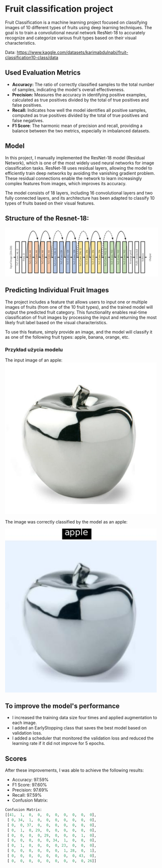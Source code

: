 # Fruit classification project
Fruit Classification is a machine learning project focused on classifying images of 10 different types of fruits using deep learning techniques. The goal is to train a convolutional neural network ResNet-18 to accurately recognize and categorize various fruit types based on their visual characteristics.

Data: https://www.kaggle.com/datasets/karimabdulnabi/fruit-classification10-class/data

## Used Evaluation Metrics
- **Accuracy:** The ratio of correctly classified samples to the total number of samples, indicating the model's overall effectiveness.
- **Precision:** Measures the accuracy in identifying positive examples, calculated as true positives divided by the total of true positives and false positives.
- **Recall:** Indicates how well the model identifies all positive samples, computed as true positives divided by the total of true positives and false negatives.
- **F1 Score**: The harmonic mean of precision and recall, providing a balance between the two metrics, especially in imbalanced datasets.
  
## Model
In this project, I manually implemented the ResNet-18 model (Residual Network), which is one of the most widely used neural networks for image classification tasks. ResNet-18 uses residual layers, allowing the model to efficiently train deep networks by avoiding the vanishing gradient problem. These residual connections enable the network to learn increasingly complex features from images, which improves its accuracy.

The model consists of 18 layers, including 16 convolutional layers and two fully connected layers, and its architecture has been adapted to classify 10 types of fruits based on their visual features.

## Structure of the Resnet-18:
![ResNet-18](https://github.com/kizokubanczyk/Fruit-classification/blob/main/screenshots/Structure_of_the_Resnet-18.png)

## Predicting Individual Fruit Images
The project includes a feature that allows users to input one or multiple images of fruits (from one of the 10 fruit types), and the trained model will output the predicted fruit category. This functionality enables real-time classification of fruit images by processing the input and returning the most likely fruit label based on the visual characteristics.

To use this feature, simply provide an image, and the model will classify it as one of the following fruit types: apple, banana, orange, etc.

### Przykład użycia modelu

The input image of an apple:  
<img src="https://github.com/kizokubanczyk/Fruit-classification/blob/main/data/external/external.png" alt="external" width="500"/>

The image was correctly classified by the model as an apple:

<img src="https://github.com/kizokubanczyk/Fruit-classification/blob/main/scores/external_images/image_1.jpeg" alt="external" width="500"/>

 ## To improve the model's performance
- I increased the training data size four times and applied augmentation to each image.
- I added an EarlyStopping class that saves the best model based on validation loss.
- I added a scheduler that monitored the validation loss and reduced the learning rate if it did not improve for 5 epochs.

## Scores
After these improvements, I was able to achieve the following results:
- Accuracy: 97.59%
- F1 Score: 97.60%
- Precision: 97.69%
- Recall: 97.59%
- Confusion Matrix:
```python
Confusion Matrix:
[[41,  1,  0,  0,  0,  0,  0,  0,  0,  0],
 [ 0, 34,  1,  0,  0,  0,  0,  0,  0,  0],
 [ 0,  0, 37,  0,  0,  0,  0,  0,  0,  0],
 [ 0,  1,  0, 29,  0,  0,  0,  0,  0,  0],
 [ 0,  0,  0,  0, 29,  0,  0,  0,  1,  0],
 [ 0,  0,  0,  0,  0, 34,  1,  0,  0,  0],
 [ 0,  1,  0,  0,  0,  0, 23,  0,  0,  0],
 [ 0,  0,  0,  0,  0,  0,  1, 28,  0,  1],
 [ 0,  0,  0,  0,  0,  0,  0,  0, 43,  0],
 [ 0,  0,  0,  0,  0,  0,  0,  0,  0, 26]]

